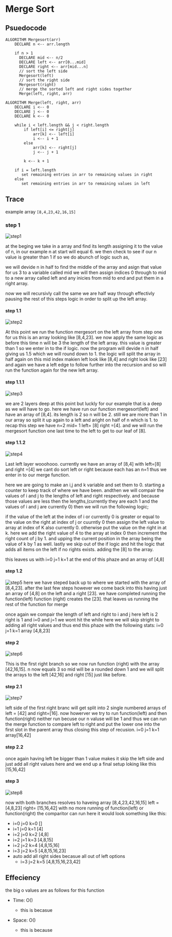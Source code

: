 # Merge Sort

## Psuedocode

```
ALGORITHM Mergesort(arr)
    DECLARE n <-- arr.length
           
    if n > 1
      DECLARE mid <-- n/2
      DECLARE left <-- arr[0...mid]
      DECLARE right <-- arr[mid...n]
      // sort the left side
      Mergesort(left)
      // sort the right side
      Mergesort(right)
      // merge the sorted left and right sides together
      Merge(left, right, arr)

ALGORITHM Merge(left, right, arr)
    DECLARE i <-- 0
    DECLARE j <-- 0
    DECLARE k <-- 0

    while i < left.length && j < right.length
        if left[i] <= right[j]
            arr[k] <-- left[i]
            i <-- i + 1
        else
            arr[k] <-- right[j]
            j <-- j + 1
            
        k <-- k + 1

    if i = left.length
       set remaining entries in arr to remaining values in right
    else
       set remaining entries in arr to remaining values in left

```

## Trace

example array `[8,4,23,42,16,15]`

### step 1

![step1](./assets/step1.jpg)

at the beging we take in a array and find its length assigning it to the value of n, in our example n at start will equal 6.
we then check to see if our n value is greater than 1 if so we do abunch of logic such as,

we will devide n in half to find the middle of the array and asign that value for us 3 to a variable called mid
we will then assign indices 0 through to mid to a new array called left
and any inicies from mid to end and put them in a right array.

now we will recursivly call the same we are half way through effectivly pausing the rest of this steps logic in order to split up the left array.

#### step 1.1

![step2](./assets/step2.jpg)

  At this point we run the function mergesort on the left array from step one for us this is an array looking like [8,4,23].
  we now apply the same logic as before this time n will be 3 the length of the left array. this value is greater than 1 so we enter in to the if logic.
  now the program will devide n in half giving us 1.5 which we will round down to 1.
  the logic will split the array in half again on this mid index makien left look like [8,4] and right look like [23] and again we have a left edge to follow further into the recursion and so will run the function again for the new left array.

#### step 1.1.1

![step3](./assets/step3.jpg)

we are 2 layers deep at this point but luckly for our example that is a deep as we will have to go.
here we have run our function mergesort(left) and have an array of [8,4]. its length is 2 so n will be 2.
still we are more than 1 in our array so split it up again to a left and aright on half of n which is 1.
to recap this step we have n=2 mid= 1 left= [8] right =[4]. and we will run the mergesort function one last time to the left to get to our leaf of [8].

#### step 1.1.2

![step4](./assets/step4.jpg)

Last left layer wooohooo. currently we have an array of [8,4] with left=[8] and right =[4]  we cant do sort left or right because each has an n=1 thus we enter in to our merge function.

here we are going to make an i,j and k variable and set them to 0. starting a counter to keep track of where we have been. andthen we will compair the values of i and j to the lengths of left and right respectively. and because those values are less then the lengths,(currently they are each 1 and the values of i and j are currently 0) then we will run the following logic;

  if the value of the left at the index of i or currently 0 is greater or equal to the value on the right at index of j or cuurntly 0 then assign the left value to array at index of K also currently 0.
  otherwise put the value on the right in at k.
  here we add the right value of 4 to the array at index 0 then increment the right count of j by 1.
  and upping the current position in the array being the value of k by 1 as well.
  lastly we skip out of the if logic and hit the logic that adds all items on the left if no rights exists. adding the [8] to the array.

  this leaves us with i=0 j=1 k=1 at the end of this phaze and an array of [4,8]

#### step 1.2

![step5](./assets/step5.jpg)
here we have steped back up to where we started with the array of [8,4,23]. after the last few steps however we come back into this having just an array of [4,8] on the left and a right [23]. we have completed running the function(left) function (right) creates the [23]. that leaves us running the rest of the function for merge

  once again we compair the length of left and right to i and j here left is 2 right is 1 and i=0 and j=1
  we wont hit the while here we will skip stright to adding all right values and thus end this phaze with the following stats: i=0 j=1 k=1 array [4,8,23]

#### step 2

![step6](./assets/step6.jpg)

  This is the first right branch so we now run function (right) with the array [42,16,15]. n now equals 3 so mid will be a rounded down 1 and we will split the arrays to the left [42,16] and right [15] just like before.

#### step 2.1

![step7](./assets/step7.jpg)


  left side of the first right branc will get split into 2 single numbered arrays of left = [42] and right=[16].
  now howerver we try to run function(left) and then function(right) neither run becuse our n valuse will be 1 and thus we can run the merge function to compare left to right and put the lower one into the first slot in the parent array thus closing this step of recusion.
  i=0 j=1 k=1 array[16,42]

#### step 2.2


  once again having left be bigger than 1 value makes it skip the left side and just add all right values here and we end up a final setup loking like this
  [15,16,42]

#### step 3

![step8](./assets/step8.jpg)


now with both branches resolves to haveing array [8,4,23,42,16,15] left = [4,8,23] right= [15,16,42]
with no more running of function(left) or function(right) the comparitor can run here it would look something like this:

- i=0 j=0 k=0 []
- i=1 j=0 k=1 [4]
- i=2 j=0 k=2 [4,8]
- i=2 j=1 k=3 [4,8,15]
- i=2 j=2 k=4 [4,8,15,16]
- i=3 j=2 k=5 [4,8,15,16,23]
- auto add all right sides becasue all out of left options
  - i=3 j=2 k=5 [4,8,15,16,23,42]



## Effeciency

the big o values are as follows for this function

- Time: O()
  - this is becasue 

- Space: O()
  - this is because
  